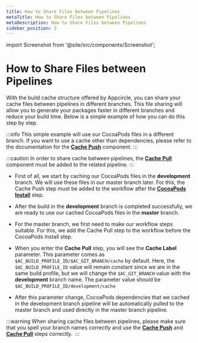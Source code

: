 ```yaml
---
title: How to Share Files between Pipelines 
metaTitle: How to Share Files between Pipelines
metaDescription: How to Share Files between Pipelines
sidebar_position: 3
---
```


import Screenshot from '@site/src/components/Screenshot';

# How to Share Files between Pipelines

With the build cache structure offered by Appcircle, you can share your cache files between pipelines in different branches. This file sharing will allow you to generate your packages faster in different branches and reduce your build time. Below is a simple example of how you can do this step by step. 

:::info
This simple example will use our CocoaPods files in a different branch. If you want to use a cache other than dependencies, please refer to the documentation for the [**Cache Push**](https://docs.appcircle.io/workflows/common-workflow-steps/#cache-push) component.
:::

:::caution
In order to share cache between pipelines, the [**Cache Pull**](https://docs.appcircle.io/workflows/common-workflow-steps/#cache-pull) component must be added to the related pipeline.
:::

- First of all, we start by caching our CocoaPods files in the **development** branch. We will use these files in our master branch later. For this, the Cache Push step must be added to the workflow after the [**CocoaPods Install**](https://docs.appcircle.io/workflows/ios-specific-workflow-steps/cocoapods-install) step.

<Screenshot url='https://cdn.appcircle.io/docs/assets/BE2911-cacheDevelop.png' />

- After the build in the **development** branch is completed successfully, we are ready to use our cached CocoaPods files in the **master** branch.

<Screenshot url='https://cdn.appcircle.io/docs/assets/BE2911-cacheSuccess.png' />

- For the master branch, we first need to make our workflow steps suitable. For this, we add the Cache Pull step to the workflow before the CocoaPods Install step.

<Screenshot url='https://cdn.appcircle.io/docs/assets/BE2911-cacheMaster.png' />

- When you enter the **Cache Pull** step, you will see the **Cache Label** parameter. This parameter comes as `$AC_BUILD_PROFILE_ID/$AC_GIT_BRANCH/cache` by default. Here, the `$AC_BUILD_PROFILE_ID` value will remain constant since we are in the same build profile, but we will change the `$AC_GIT_BRANCH` value with the **development** branch name. The parameter value should be `$AC_BUILD_PROFILE_ID/development/cache`

<Screenshot url='https://cdn.appcircle.io/docs/assets/BE2911-cacheLabel.png' />

- After this parameter change, CocoaPods dependencies that we cached in the development branch pipeline will be automatically pulled to the master branch and used directly in the master branch pipeline.

<Screenshot url='https://cdn.appcircle.io/docs/assets/BE2911-pullSuccess.png' />

:::warning
When sharing cache files between pipelines, please make sure that you spell your branch names correctly and use the [**Cache Push**](https://docs.appcircle.io/workflows/common-workflow-steps/#cache-push) and [**Cache Pull**](https://docs.appcircle.io/workflows/common-workflow-steps/#cache-pull) steps correctly. 
:::
